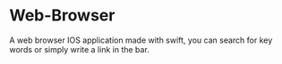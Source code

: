 # Web-Browser
A web browser IOS application made with swift, you can search for key words or simply write a link in the bar.
